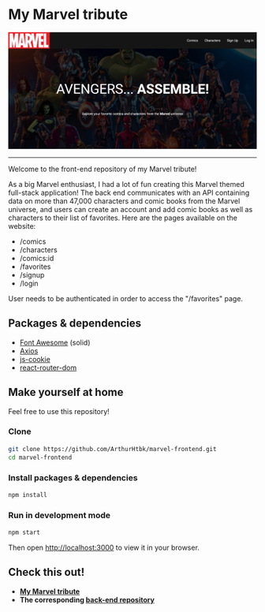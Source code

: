 # My Marvel tribute

![Marvel](https://github.com/ArthurHtbk/marvel-frontend/blob/main/marvel_preview.png)

---

Welcome to the front-end repository of my Marvel tribute!

As a big Marvel enthusiast, I had a lot of fun creating this Marvel themed full-stack application! The back end communicates with an API containing data on more than 47,000 characters and comic books from the Marvel universe, and users can create an account and add comic books as well as characters to their list of favorites. Here are the pages available on the website:

- /comics
- /characters
- /comics:id
- /favorites
- /signup
- /login

User needs to be authenticated in order to access the "/favorites" page.

## Packages & dependencies

- [Font Awesome](https://fontawesome.com/) (solid)
- [Axios](https://www.npmjs.com/package/axios)
- [js-cookie](https://www.npmjs.com/package/js-cookie)
- [react-router-dom](https://www.npmjs.com/package/js-cookie)

## Make yourself at home

Feel free to use this repository!

### Clone

```bash
git clone https://github.com/ArthurHtbk/marvel-frontend.git
cd marvel-frontend
```

### Install packages & dependencies

```bash
npm install
```

### Run in development mode

```bash
npm start
```

Then open [http://localhost:3000](http://localhost:3000) to view it in your browser.

## Check this out!

- **[My Marvel tribute](https://focused-leavitt-6e6137.netlify.app/)**
- **The corresponding [back-end repository](https://github.com/ArthurHtbk/marvel-backend)**
